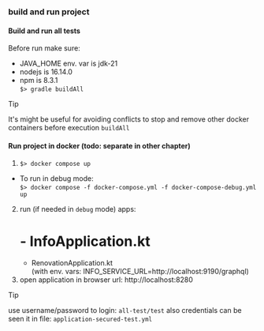 ### build and run project

#### Build and run all tests  
Before run make sure:  
- JAVA_HOME env. var is jdk-21
- nodejs is 16.14.0
- npm is 8.3.1  
   `$> gradle buildAll`

> [!Tip]
> It's might be useful for avoiding conflicts to stop and remove
> other docker containers before execution `buildAll` 

#### Run project in docker (todo: separate in other chapter)
   1. `$> docker compose up`  
   * To run in debug mode:  
   `$> docker compose -f docker-compose.yml -f docker-compose-debug.yml up`   
   2. run (if needed in `debug` mode) apps:
      # - InfoApplication.kt  
      - RenovationApplication.kt  
      (with env. vars: INFO_SERVICE_URL=http://localhost:9190/graphql)
   3. open application in browser url: http://localhost:8280    

> [!Tip]
> use username/password to login: `all-test/test` 
> also credentials can be seen it in file: `application-secured-test.yml` 
